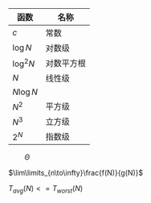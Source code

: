 
| 函数 | 名称 |
|---|---|
| $c$ | 常数 |
| $\log{N}$ | 对数级 |
| $\log^2{N}$ | 对数平方根 |
| $N$ | 线性级 |
| $N\log{N}$ |  |
| $N^2$ | 平方级 |
| $N^3$ | 立方级 |
| $2^N$ | 指数级 |

$\qquad \Theta$

$\lim\limits_{n\to\infty}\frac{f(N)}{g(N)}$

$T_{avg}(N) <= T_{worst}(N)$